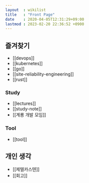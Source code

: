 ```yaml
---
layout  : wikilist
title   : "Front Page"
date    : 2020-04-05T12:31:29+09:00
lastmod : 2023-02-20 22:36:52 +0900
---
```


## 즐겨찾기
- [[devops]]
- [[kubernetes]]
- [[go]]
- [[site-reliability-engineering]]
- [[rust]]

### Study
- [[lectures]]
- [[study-note]]
- [[계룡 개발 모임]]

### Tool
- [[tool]]

## 개인 생각
- [[제텔카스텐]]
- [[회고]]

